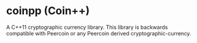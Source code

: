 coinpp (Coin++)
=======
A C++11 cryptographic currency library. This library is backwards compatible with Peercoin or any Peercoin derived cryptographic-currency.

